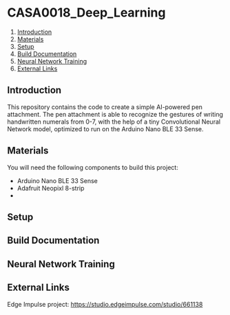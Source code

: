 # CASA0018_Deep_Learning
1. [Introduction](#Introduction)
2. [Materials](#Materials)
3. [Setup](#Setup)
4. [Build Documentation](#Build-documentation)
5. [Neural Network Training](#Neural-netowrk-training)
6. [External Links](#External-links)

## Introduction
This repository contains the code to create a simple AI-powered pen attachment. The pen attachment is able to recognize the gestures of writing handwritten numerals from 0-7, with the help of a tiny Convolutional Neural Network model, optimized to run on the Arduino Nano BLE 33 Sense.


## Materials
You will need the following components to build this project:
- Arduino Nano BLE 33 Sense
- Adafruit Neopixl 8-strip
- 

## Setup

## Build Documentation

## Neural Network Training

## External Links
Edge Impulse project: https://studio.edgeimpulse.com/studio/661138
